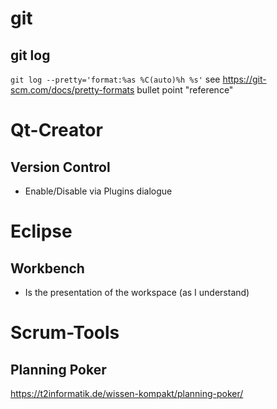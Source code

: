 # git
## git log
`git log --pretty='format:%as %C(auto)%h %s'`
see https://git-scm.com/docs/pretty-formats bullet point "reference"

# Qt-Creator
## Version Control
- Enable/Disable via Plugins dialogue

# Eclipse
## Workbench
- Is the presentation of the workspace (as I understand)

# Scrum-Tools
## Planning Poker
https://t2informatik.de/wissen-kompakt/planning-poker/
